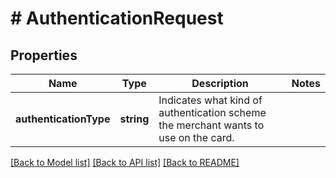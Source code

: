 # # AuthenticationRequest

## Properties

Name | Type | Description | Notes
------------ | ------------- | ------------- | -------------
**authenticationType** | **string** | Indicates what kind of authentication scheme the merchant wants to use on the card. | 

[[Back to Model list]](../../README.md#documentation-for-models) [[Back to API list]](../../README.md#documentation-for-api-endpoints) [[Back to README]](../../README.md)



